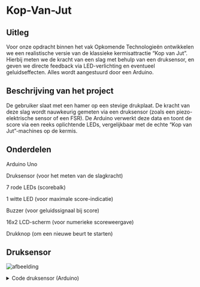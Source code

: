 # Kop-Van-Jut

## Uitleg

Voor onze opdracht binnen het vak Opkomende Technologieën ontwikkelen we een realistische versie van de klassieke kermisattractie “Kop van Jut”.
Hierbij meten we de kracht van een slag met behulp van een druksensor, en geven we directe feedback via LED-verlichting en eventueel geluidseffecten. 
Alles wordt aangestuurd door een Arduino.

## Beschrijving van het project

De gebruiker slaat met een hamer op een stevige drukplaat. 
De kracht van deze slag wordt nauwkeurig gemeten via een druksensor (zoals een piezo-elektrische sensor of een FSR). 
De Arduino verwerkt deze data en toont de score via een reeks oplichtende LEDs, vergelijkbaar met de echte “Kop van Jut”-machines op de kermis.

## Onderdelen

Arduino Uno

Druksensor (voor het meten van de slagkracht)

7 rode LEDs (scorebalk)

1 witte LED (voor maximale score-indicatie)

Buzzer (voor geluidssignaal bij score)

16x2 LCD-scherm (voor numerieke scoreweergave)

Drukknop (om een nieuwe beurt te starten)

## Druksensor



![afbeelding](https://github.com/user-attachments/assets/288eb893-c3bd-464a-9df3-88abb5eb3c1f)
<details>
  <summary>Code druksensor (Arduino)</summary>

  ```cpp
  #include <Adafruit_LiquidCrystal.h>

  int seconds = 0;

  Adafruit_LiquidCrystal lcd_1(0);

  void setup()
  {
    lcd_1.begin(16, 2);
    lcd_1.print("hello world");
  }

  void loop()
  {
    lcd_1.setCursor(0, 1);
    lcd_1.print(seconds);
    lcd_1.setBacklight(1);
    delay(500); // Wait for 500 millisecond(s)
    lcd_1.setBacklight(0);
    delay(500); // Wait for 500 millisecond(s)
    seconds += 1;
  }

